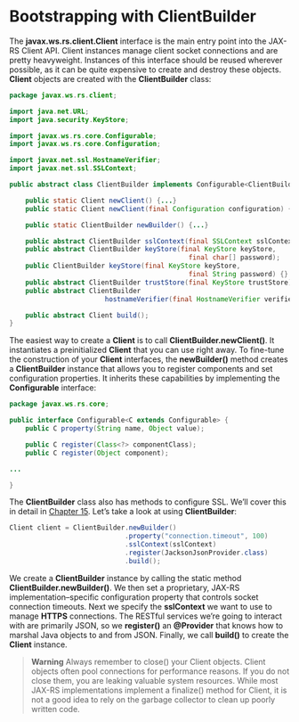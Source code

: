 # Bootstrapping with ClientBuilder


The **javax.ws.rs.client.Client** interface is the main entry point into the JAX-RS Client API. Client instances manage client socket connections and are pretty heavyweight. Instances of this interface should be reused wherever possible, as it can be quite expensive to create and destroy these objects. **Client** objects are created with the **ClientBuilder** class:


```Java
package javax.ws.rs.client;

import java.net.URL;
import java.security.KeyStore;

import javax.ws.rs.core.Configurable;
import javax.ws.rs.core.Configuration;

import javax.net.ssl.HostnameVerifier;
import javax.net.ssl.SSLContext;

public abstract class ClientBuilder implements Configurable<ClientBuilder> {

    public static Client newClient() {...}
    public static Client newClient(final Configuration configuration) {...}

    public static ClientBuilder newBuilder() {...}

    public abstract ClientBuilder sslContext(final SSLContext sslContext);
    public abstract ClientBuilder keyStore(final KeyStore keyStore,
                                             final char[] password);
    public ClientBuilder keyStore(final KeyStore keyStore,
                                             final String password) {}
    public abstract ClientBuilder trustStore(final KeyStore trustStore);
    public abstract ClientBuilder
                        hostnameVerifier(final HostnameVerifier verifier);

    public abstract Client build();
}
```


The easiest way to create a **Client** is to call **ClientBuilder.newClient()**. It instantiates a preinitialized **Client** that you can use right away. To fine-tune the construction of your **Client** interfaces, the **newBuilder()** method creates a **ClientBuilder** instance that allows you to register components and set configuration properties. It inherits these capabilities by implementing the **Configurable** interface:


```Java
package javax.ws.rs.core;

public interface Configurable<C extends Configurable> {
    public C property(String name, Object value);

    public C register(Class<?> componentClass);
    public C register(Object component);

...

}
```


The **ClientBuilder** class also has methods to configure SSL. We’ll cover this in detail in [Chapter 15](../chapter15/securing_jax_rs.md). Let’s take a look at using **ClientBuilder**:


```Java
Client client = ClientBuilder.newBuilder()
                             .property("connection.timeout", 100)
                             .sslContext(sslContext)
                             .register(JacksonJsonProvider.class)
                             .build();
```


We create a **ClientBuilder** instance by calling the static method **ClientBuilder.newBuilder()**. We then set a proprietary, JAX-RS implementation–specific configuration property that controls socket connection timeouts. Next we specify the **sslContext** we want to use to manage **HTTPS** connections. The RESTful services we’re going to interact with are primarily JSON, so we **register()** an **@Provider** that knows how to marshal Java objects to and from JSON. Finally, we call **build()** to create the **Client** instance.


> **Warning**  Always remember to close() your Client objects. Client objects often pool connections for performance reasons. If you do not close them, you are leaking valuable system resources. While most JAX-RS implementations implement a finalize() method for Client, it is not a good idea to rely on the garbage collector to clean up poorly written code.





